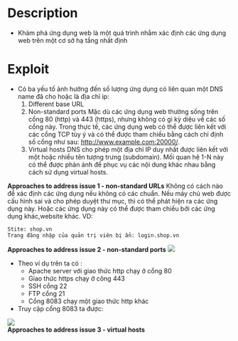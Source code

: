 # Description
- Khám phá ứng dụng web là một quá trình nhằm xác định các ứng dụng web trên một cơ sở hạ tầng nhất định
# Exploit
- Có ba yếu tố ảnh hưởng đến số lượng ứng dụng có liên quan một DNS name đã cho hoặc là địa chỉ ip:
    1. Different base URL
    2. Non-standard ports
    Mặc dù các ứng dụng web thường sống trên cổng 80 (http) và 443 (https), nhưng không có gì kỳ diệu về các số cổng này. Trong thực tế, các ứng dụng web có thể được liên kết với các cổng TCP tùy ý và có thể được tham chiếu bằng cách chỉ định số cổng như sau: http://www.example.com:20000/. 
    3. Virtual hosts 
    DNS cho phép một địa chỉ IP duy nhất được liên kết với một hoặc nhiều tên tượng trưng (subdomain).
    Mối quan hệ 1-N này có thể được phản ánh để phục vụ các nội dung khác nhau bằng cách sử dụng virtual hosts.  

**Approaches to address issue 1 - non-standard URLs**
Không có cách nào để xác định các ứng dụng nếu không có các chuẩn. Nếu máy chủ web được cấu hình sai và cho phép duyệt thư mục, thì có thể phát hiện ra các ứng dụng này. Hoặc các ứng dụng này có thể được tham chiếu bởi các ứng dụng khác,website khác.
VD:
```
Stite: shop.vn
Trang đăng nhập của quản trị viên bị ẩn: login.shop.vn
```

**Approaches to address issue 2 - non-standard ports**
![](https://github.com/huyenlamchiton/owasp/blob/master/Information%20Gathering/image/004-1.png)  

- Theo ví dụ trên ta có :
    * Apache server với giao thức http chạy ở cổng 80
    * Giao thức https chạy ở công 443
    * SSH cổng 22
    * FTP cổng 21
    * Cổng 8083 chạy một giao thức http khác
- Truy cập cổng 8083 ta được:

![](https://github.com/huyenlamchiton/owasp/blob/master/Information%20Gathering/image/004-2.png)  
**Approaches to address issue 3 - virtual hosts**